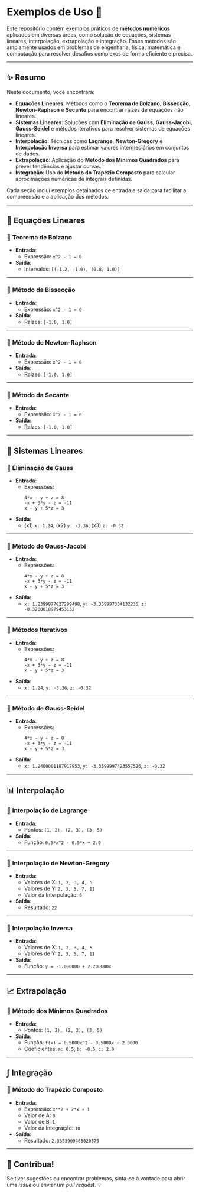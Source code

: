 # Exemplos de Uso 📘

Este repositório contém exemplos práticos de **métodos numéricos** aplicados em diversas áreas, como solução de equações, sistemas lineares, interpolação, extrapolação e integração. Esses métodos são amplamente usados em problemas de engenharia, física, matemática e computação para resolver desafios complexos de forma eficiente e precisa.

---

## ✨ Resumo

Neste documento, você encontrará:
- **Equações Lineares**: Métodos como o **Teorema de Bolzano**, **Bissecção**, **Newton-Raphson** e **Secante** para encontrar raízes de equações não lineares.
- **Sistemas Lineares**: Soluções com **Eliminação de Gauss**, **Gauss-Jacobi**, **Gauss-Seidel** e métodos iterativos para resolver sistemas de equações lineares.
- **Interpolação**: Técnicas como **Lagrange**, **Newton-Gregory** e **Interpolação Inversa** para estimar valores intermediários em conjuntos de dados.
- **Extrapolação**: Aplicação do **Método dos Mínimos Quadrados** para prever tendências e ajustar curvas.
- **Integração**: Uso do **Método do Trapézio Composto** para calcular aproximações numéricas de integrais definidas.

Cada seção inclui exemplos detalhados de entrada e saída para facilitar a compreensão e a aplicação dos métodos.

---

## 📐 Equações Lineares

### 🔹 **Teorema de Bolzano**
- **Entrada**:  
  - Expressão: `x^2 - 1 = 0`
- **Saída**:  
  - Intervalos: `[(-1.2, -1.0), (0.8, 1.0)]`

---

### 🔹 **Método da Bissecção**
- **Entrada**:  
  - Expressão: `x^2 - 1 = 0`
- **Saída**:  
  - Raízes: `[-1.0, 1.0]`

---

### 🔹 **Método de Newton-Raphson**
- **Entrada**:  
  - Expressão: `x^2 - 1 = 0`
- **Saída**:  
  - Raízes: `[-1.0, 1.0]`

---

### 🔹 **Método da Secante**
- **Entrada**:  
  - Expressão: `x^2 - 1 = 0`
- **Saída**:  
  - Raízes: `[-1.0, 1.0]`

---

## 🧮 Sistemas Lineares

### 🔹 **Eliminação de Gauss**
- **Entrada**:  
  - Expressões:  
    ```
    4*x - y + z = 8  
    -x + 3*y - z = -11  
    x - y + 5*z = 3
    ```
- **Saída**:  
  - (x1) `x: 1.24`, (x2) `y: -3.36`, (x3) `z: -0.32`

---

### 🔹 **Método de Gauss-Jacobi**
- **Entrada**:  
  - Expressões:  
    ```
    4*x - y + z = 8  
    -x + 3*y - z = -11  
    x - y + 5*z = 3
    ```
- **Saída**:  
  - `x: 1.2399977827299498`, `y: -3.359997334132236`, `z: -0.3200018979453132`

---

### 🔹 **Métodos Iterativos**
- **Entrada**:  
  - Expressões:  
    ```
    4*x - y + z = 8  
    -x + 3*y - z = -11  
    x - y + 5*z = 3
    ```
- **Saída**:  
  - `x: 1.24`, `y: -3.36`, `z: -0.32`

---

### 🔹 **Método de Gauss-Seidel**
- **Entrada**:  
  - Expressões:  
    ```
    4*x - y + z = 8  
    -x + 3*y - z = -11  
    x - y + 5*z = 3
    ```
- **Saída**:  
  - `x: 1.2400001187917953`, `y: -3.3599997423557526`, `z: -0.32`

---

## 📊 Interpolação

### 🔹 **Interpolação de Lagrange**
- **Entrada**:  
  - Pontos: `(1, 2), (2, 3), (3, 5)`
- **Saída**:  
  - Função: `0.5*x^2 - 0.5*x + 2.0`

---

### 🔹 **Interpolação de Newton-Gregory**
- **Entrada**:  
  - Valores de X: `1, 2, 3, 4, 5`  
  - Valores de Y: `2, 3, 5, 7, 11`  
  - Valor da Interpolação: `6`
- **Saída**:  
  - Resultado: `22`

---

### 🔹 **Interpolação Inversa**
- **Entrada**:  
  - Valores de X: `1, 2, 3, 4, 5`  
  - Valores de Y: `2, 3, 5, 7, 11`
- **Saída**:  
  - Função: `y = -1.000000 + 2.200000x`

---

## 📈 Extrapolação

### 🔹 **Método dos Mínimos Quadrados**
- **Entrada**:  
  - Pontos: `(1, 2), (2, 3), (3, 5)`
- **Saída**:  
  - Função: `f(x) = 0.5000x^2 - 0.5000x + 2.0000`  
  - Coeficientes: `a: 0.5`, `b: -0.5`, `c: 2.0`

---

## ∫ Integração

### 🔹 **Método do Trapézio Composto**
- **Entrada**:  
  - Expressão: `x**2 + 2*x + 1`  
  - Valor de A: `0`  
  - Valor de B: `1`  
  - Valor da Integração: `10`
- **Saída**:  
  - Resultado: `2.3353909465020575`

---

## 🚀 Contribua!
Se tiver sugestões ou encontrar problemas, sinta-se à vontade para abrir uma _issue_ ou enviar um _pull request_. 💡